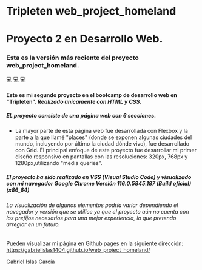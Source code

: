 # Tripleten web_project_homeland

# Proyecto 2 en Desarrollo Web.

### Esta es la versión más reciente del proyecto web_project_homeland.

💻 💻 💻

#### Este es mi segundo proyecto en el bootcamp de desarrollo web en "Tripleten". _Realizado únicamente con HTML y CSS._

##### EL proyecto consiste de una página web con 6 secciones.

- La mayor parte de esta página web fue desarrollada con Flexbox y la parte a la que llamé "places" (donde se exponen algunas ciudades del mundo, incluyendo por último la ciudad dónde vivo), fue desarrollado con Grid.
  El principal enfoque de este proyecto fue desarrollar mi primer diseño responsivo en pantallas con las resoluciones: 320px, 768px y 1280px,utilizando "media queries".

##### El proyecto ha sido realizado en VSS (Visual Studio Code) y visualizado con mi navegador Google Chrome Versión 116.0.5845.187 (Build oficial) (x86_64)

###### La visualización de algunos elementos podría variar dependiendo el navegador y versión que se utilice ya que el proyecto aún no cuenta con los prefijos necesarios para una mejor experiencia, lo que pretendo arreglar en un futuro.

Pueden visualizar mi página en Github pages en la siguiente dirección: https://gabrielislas1404.github.io/web_project_homeland/

Gabriel Islas García
